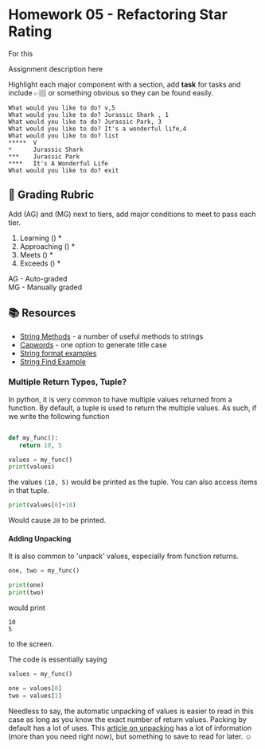 # Homework 05 - Refactoring Star Rating

For this 


Assignment description here

Highlight each major component with a section, add **task** for tasks and include 👉🏽 or something obvious so they can be found easily. 



```console
What would you like to do? v,5
What would you like to do? Jurassic Shark , 1
What would you like to do? Jurassic Park, 3
What would you like to do? It's a wonderful life,4
What would you like to do? list
*****  V
*      Jurassic Shark
***    Jurassic Park
****   It's A Wonderful Life
What would you like to do? exit
```

## 📝 Grading Rubric


Add (AG) and (MG) next to tiers, add major conditions to meet to pass each tier. 

1. Learning ()
   * 
2. Approaching  ()
   * 
3. Meets  ()
   * 
4. Exceeds  ()
   * 


AG - Auto-graded  
MG - Manually graded


## 📚 Resources
* [String Methods](https://docs.python.org/3/library/stdtypes.html#string-methods) - a number of useful methods to strings
* [Capwords](https://docs.python.org/3/library/string.html#string.capwords) - one option to generate title case
* [String format examples](https://docs.python.org/3/library/string.html#format-examples)
* [String Find Example](https://www.w3schools.com/python/ref_string_find.asp)
  
### Multiple Return Types, Tuple?

In python, it is very common to have multiple values returned from a function. 
By default, a tuple is used to return the multiple values. As such, if we write the following function


```python

def my_func():
   return 10, 5

values = my_func()
print(values)
```

the values `(10, 5)` would be printed as the tuple. You can also access items in that tuple.

```python
print(values[0]+10)
```
Would cause `20` to be printed. 

#### Adding Unpacking

It is also common to 'unpack' values, especially from function returns.

```python
one, two = my_func()

print(one)  
print(two)
```
would print
```
10
5
```
to the screen. 

The code is essentially saying

```python
values = my_func()

one = values[0]
two = values[1]
```

Needless to say, the automatic unpacking of values is easier to read in this case as long as you know the
exact number of return values.  Packing by default has a lot of uses. This [article on unpacking](https://stackabuse.com/unpacking-in-python-beyond-parallel-assignment/) has a lot of information (more than you need right now), but something to save to read for later. :relaxed:
